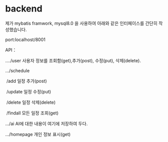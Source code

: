 # backend



제가 mybatis framwork, mysql8.0 을 사용하여 아래와 같은 인터페이스를 간단히 작성했습니다.

port:localhost/8001

API：

..../user     사용자 정보를 조회함(get),추가(post), 수정(put), 삭제(delete).



.../schedule	

​				/add  일정 추가(post)

​				/update 일정 수정(put)

​				/delete 일정 삭제(delete)

​				/findall 모든 일정 조회(get)

.../ai			AI에 대한 내용이 여기에 저장하여 두다.

.../homepage      개인 정보 표시(get)

​				
